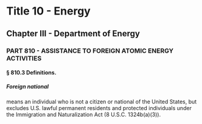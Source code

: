 
# Title 10 - Energy
## Chapter III - Department of Energy
### PART 810 - ASSISTANCE TO FOREIGN ATOMIC ENERGY ACTIVITIES
#### § 810.3 Definitions.
##### Foreign national

means an individual who is not a citizen or national of the United States, but excludes U.S. lawful permanent residents and protected individuals under the Immigration and Naturalization Act (8 U.S.C. 1324b(a)(3)).
